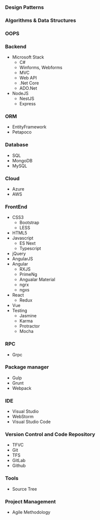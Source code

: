 ### Design Patterns
### Algorithms & Data Structures
### OOPS
### Backend
- Microsoft Stack
	- C#
	- Winforms, Webforms
	- MVC
	- Web API
	- .Net Core
    - ADO.Net
- NodeJS
	- NestJS
    - Express

### ORM
- EntityFramework
- Petapoco

### Database
- SQL
- MongoDB
- MySQL

### Cloud
- Azure
- AWS

### FrontEnd
- CSS3
	- Bootstrap
    - LESS    
- HTML5
- Javascript
	- ES Next
    - Typescript
- jQuery
- AngularJS
- Angular
	- RXJS
    - PrimeNg
    - Angualar Material
    - ngrx
    - ngxs
- React
	- Redux
- Vue
- Testing
	- Jasmine
    - Karma
    - Protractor
    - Mocha
    
### RPC
- Grpc

### Package manager
- Gulp
- Grunt
- Webpack

### IDE
- Visual Studio
- WebStorm
- Visual Studio Code

### Version Control and Code Repository
- TFVC
- Git
- TFS
- GitLab
- Github

### Tools
- Source Tree

### Project Management
- Agile Methodology
